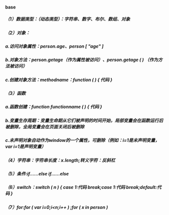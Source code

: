 #### base

##### （1）数据类型：（动态类型）：字符串、数字、布尔、数组、对象

##### （2）对象：

##### a.访问对象属性：person.age、person [ "age" ] 

##### b.对象方法：person.getage（作为属性被访问）、person.getage ( ) （作为方法被访问） 

##### c.创建对象方法：methodname：function ( ) { 代码 } 

##### （3）函数

##### a.函数创建：function functionname ( ) { 代码 } 

##### b.变量生存周期：变量生命期从它们被声明的时间开始，局部变量会在函数运行后被删除，全局变量会在页面关闭后被删除

##### c.未声明对象自动作为window的一个属性，可删除（例如：i=1是未声明变量，var i=1是声明变量）

##### （4）字符串：字符串长度：x.length;转义字符：反斜杠

##### （5）条件:if……else if……else

##### （6）switch：switch ( n ) { case 1:代码 break;case 1:代码 break;default:代码 } 

##### （7）for:for ( var i=0;i<n;i++ ) ;for ( x in person ) 